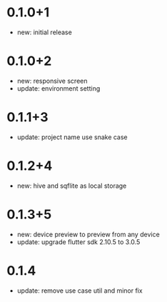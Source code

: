 # 0.1.0+1
- new: initial release

# 0.1.0+2
- new: responsive screen
- update: environment setting

# 0.1.1+3
- update: project name use snake case

# 0.1.2+4
- new: hive and sqflite as local storage

# 0.1.3+5
- new: device preview to preview from any device
- update: upgrade flutter sdk 2.10.5 to 3.0.5

# 0.1.4
- update: remove use case util and minor fix
